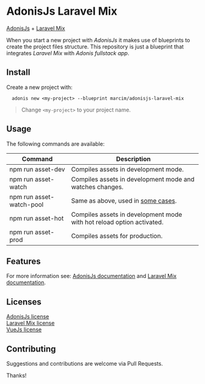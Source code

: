 # AdonisJs Laravel Mix

[AdonisJs](http://adonisjs.com/) + [Laravel Mix](https://laravel.com/docs/5.6/mix)


When you start a new project with *AdonisJs* it makes use of blueprints to create the project files structure. This repository is just a blueprint that integrates *Laravel Mix* with *Adonis fullstack app*.


## Install

Create a new project with:

```shell
  adonis new <my-project> --blueprint marcim/adonisjs-laravel-mix
```

> Change `<my-project>` to your project name.


## Usage

The following commands are available:

| Command | Description |
|---------|-------------|
| npm run asset-dev | Compiles assets in development mode. |
| npm run asset-watch | Compiles assets in development mode and watches changes. |
| npm run asset-watch-pool | Same as above, used in [some cases](https://laravel.com/docs/5.6/mix#running-mix). |
| npm run asset-hot | Compiles assets in development mode with hot reload option activated. |
| npm run asset-prod | Compiles assets for production. |


## Features

For more information see: [AdonisJs documentation](http://adonisjs.com/docs) and [Laravel Mix documentation](https://laravel.com/docs/5.6/mix).


## Licenses

[AdonisJs license](https://github.com/adonisjs/adonis-framework/blob/develop/LICENSE.txt)  
[Laravel Mix license](https://github.com/JeffreyWay/laravel-mix/blob/master/LICENSE)  
[VueJs license](https://github.com/vuejs/vue/blob/master/LICENSE)


## Contributing

Suggestions and contributions are welcome via Pull Requests.


Thanks!
